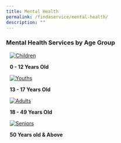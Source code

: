 ```yaml
---
title: Mental Health
permalink: /findaservice/mental-health/
description: ""
---
```

### Mental Health Services by Age Group
<p>
</p><div class="row">
	<div style="margin: 10px;" class="col"> <p>
		<a href="/for-children/mentalhealth"><img alt="Children" src="https://dabuttonfactory.com/button.png?t=Children&amp;f=Ubuntu-Bold&amp;ts=45&amp;tc=fff&amp;hp=45&amp;vp=20&amp;c=20&amp;bgt=unicolored&amp;bgc=8e7cc3"></a></p><b>0 - 12 Years Old</b></div>
	<div style="margin: 10px;" class="col"> <p>
		<a href="/for-youths/mentalhealth/"><img alt="Youths" src="https://dabuttonfactory.com/button.png?t=Youths&amp;f=Ubuntu-Bold&amp;ts=45&amp;tc=fff&amp;hp=45&amp;vp=20&amp;c=20&amp;bgt=unicolored&amp;bgc=8e7cc3"></a></p><b>13 - 17 Years Old</b></div>
	</div>
	<div class="row">
	<div style="margin: 10px;" class="col"> <p>
		<a href="/for-adults/mentalhealth"><img alt="Adults" src="https://dabuttonfactory.com/button.png?t=Adults&amp;f=Ubuntu-Bold&amp;ts=45&amp;tc=fff&amp;hp=45&amp;vp=20&amp;c=20&amp;bgt=unicolored&amp;bgc=8e7cc3"></a></p><b>18 - 49 Years Old</b></div>
	<div style="margin: 10px;" class="col"> <p>
		<a href="/for-seniors/mentalhealth/"><img alt="Seniors" src="https://dabuttonfactory.com/button.png?t=Seniors&amp;f=Ubuntu-Bold&amp;ts=45&amp;tc=fff&amp;hp=45&amp;vp=20&amp;c=20&amp;bgt=unicolored&amp;bgc=8e7cc3"></a></p><b>50 Years old &amp; Above</b></div>
	</div>